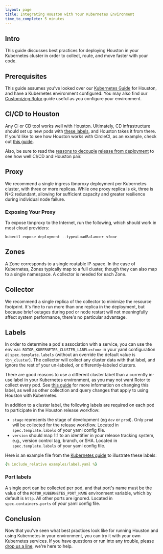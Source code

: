 ```yaml
---
layout: page
title: Integrating Houston with Your Kubernetes Environment
time_to_complete: 5 minutes
---
```


[//]: # ( Copyright 2018 Turbine Labs, Inc.                                   )
[//]: # ( you may not use this file except in compliance with the License.    )
[//]: # ( You may obtain a copy of the License at                             )
[//]: # (                                                                     )
[//]: # (     http://www.apache.org/licenses/LICENSE-2.0                      )
[//]: # (                                                                     )
[//]: # ( Unless required by applicable law or agreed to in writing, software )
[//]: # ( distributed under the License is distributed on an "AS IS" BASIS,   )
[//]: # ( WITHOUT WARRANTIES OR CONDITIONS OF ANY KIND, either express or     )
[//]: # ( implied. See the License for the specific language governing        )
[//]: # ( permissions and limitations under the License.                      )

[//]: # (Integrating Houston with Your Kubernetes Environment)

## Intro

This guide discusses best practices for deploying Houston in your Kubernetes
cluster in order to collect, route, and move faster with your code.

## Prerequisites

This guide assumes you’ve looked over our [Kubernetes Guide](../kubernetes.html) for Houston, and
have a Kubernetes environment configured. You may also find our
[Customizing Rotor](./kubernetes_customizing_rotor.html) guide useful as you configure your environment.

## CI/CD to Houston

Any CI or CD tool works well with Houston. Ultimately, CD infrastructure
should set up new pods with [these labels](#labels), and Houston takes it from there. If
you'd like to see how Houston works with CircleCI, as an example, check
out [this guide](https://circleci.com/blog/continuous-release-with-circleci-and-houston/).

Also, be sure to read the [reasons to decouple](https://blog.turbinelabs.io/deploy-not-equal-release-part-one-4724bc1e726b) [release from deployment](https://blog.turbinelabs.io/deploy-not-equal-release-part-two-acbfe402a91c) to see how
well CI/CD and Houston pair.


## Proxy

We recommend a single ingress tbnproxy deployment per Kubernetes cluster, with
three or more replicas. While one proxy replica is ok, three is N+2 redundant,
allowing for sufficient capacity and greater resilience during individual node
failure.

### Exposing Your Proxy

To expose tbnproxy to the Internet, run the following, which should work in
most cloud providers:

`kubectl expose deployment --type=LoadBalancer <foo>`

## Zones

A Zone corresponds to a single routable IP-space. In the case of Kubernetes,
Zones typically map to a full cluster, though they can also map to a single
namespace. A collector is needed for each Zone.

## Collector

We recommend a single replica of the collector to minimize the resource
footprint. It's fine to run more than one replica in the deployment, but
because brief outages during pod or node restart will not meaningfully affect
system performance, there's no particular advantage.

## Labels <a name="labels"></a>

In order to determine a pod's association with a service, you can use the
env var: `ROTOR_KUBERNETES_CLUSTER_LABEL=<foo>` in your yaml configuration
at `spec.template.labels` (without an override the default value is `tbn_cluster`). The
collector will collect any cluster data with that label, and ignore the rest of
your un-labeled, or differently-labeled clusters.

There are good reasons to use a different cluster label than a currently in-use
label in your Kubernetes environment, as you may not want Rotor to collect
every pod. See [this guide](./kubernetes_customizing_rotor.md) for
more information on changing this label, as well as other collection and query
changes that apply to using Houston with Kubernetes.

In addition to a cluster label, the following labels are required on each pod
to participate in the Houston release workflow:

- `stage` represents the stage of development (eg `dev` or `prod`). Only `prod`
will be collected for the release workflow. Located in `spec.template.labels`
of your yaml config file.
- `version` should map 1:1 to an identifier in your release tracking system,
e.g., version control tag, branch, or SHA. Located in `spec.template.labels` of
your yaml config file.

Here is an example file from the [Kubernetes guide](../kubernetes.html) to illustrate these labels:

```yaml
{% include_relative examples/label.yaml %}
```

### Port labels

A single port can be collected per pod, and that port's name must be the value
of the `ROTOR_KUBERNETES_PORT_NAME` environment variable, which by default
is `http`. All other ports are ignored. Located in `spec.containers.ports` of
your yaml config file.

## Conclusion

Now that you've seen what best practices look like for running Houston and
using Kubernetes in your environment, you can try it with your own Kubernetes
services. If you have questions or run into any trouble, please [drop us a line](mailto:support@turbinelabs.io), we're here to help.
